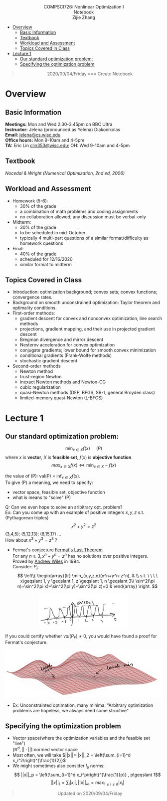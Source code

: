 <center>COMPSCI726: Nonlinear Optimization I</center>  
<center>Notebook</center>
<center>Zijie Zhang </center>

- [Overview](#overview)
  - [Basic Information](#basic-information)
  - [Textbook](#textbook)
  - [Workload and Assessment](#workload-and-assessment)
  - [Topics Covered in Class](#topics-covered-in-class)
- [Lecture 1](#lecture-1)
  - [Our standard optimization problem:](#our-standard-optimization-problem)
  - [Specifying the optimization problem](#specifying-the-optimization-problem)


><center>2020/09/04/Friday === Create Notebook</center>

# Overview
## Basic Information
**Meetings:** Mon and Wed 2.30-3.45pm on BBC Ultra   
**Instructor:** Jelena (pronounced as Yelena) Diakonikolas  
**Email:** <jelena@cs.wisc.edu>  
**Office hours:** Mon 9-10am and 4-5pm  
**TA:**  Eric Lin  <clin353@wisc.edu>; OH: Wed 9-10am and 4-5pm

## Textbook
_Nocedal & Wright (Numerical Optimization, 2nd ed, 2006)_  

## Workload and Assessment
* Homework (5-6):
  * 30% of the grade
  * a combination of math problems and coding assignments
  * no collaboration allowed; any discussion must be verbal-only
* Midterm:
  * 30% of the grade
  * to be scheduled in mid-October
  * typically 4 multi-part questions of a similar format/difficulty as homework questions
* Final:
  * 40% of the grade
  * scheduled for 12/16/2020
  * similar format to midterm

## Topics Covered in Class
* Introduction: optimization background; convex sets; convex functions; convergence rates.
* Background on smooth unconstrained optimization: Taylor theorem and optimality conditions.
* First-order methods:
  * gradient descent for convex and nonconvex optimization, line search methods
  * projections, gradient mapping, and their use in projected gradient descent
  * Bregman divergence and mirror descent
  * Nesterov acceleration for convex optimization
  * conjugate gradients; lower bound for smooth convex minimization
  * conditional gradients (Frank-Wolfe methods)
  * stochastic gradient descent
* Second-order methods
  * Newton method
  * trust-region Newton
  * inexact Newton methods and Newton-CG
  * cubic regularization
  * quasi-Newton methods (DFP, BFGS, SR-1, general Broyden class)
  * limited-memory quasi-Newton (L-BFGS)

# Lecture 1
## Our standard optimization problem:
$$ \min_{x\in X} f(x) \ \ \ \ \ (P)$$
where $x$ is **vector**, $X$ is **feasible set**, $f(x)$ is **objective function**.  
$$ max_{x\in X} f(x) \Leftrightarrow \min_{x\in X} -f(x) $$

the value of (P): val(P) = $\inf_{x\in X}f(x)$.  
To give (P) a meaning, we need to specify:
* vector space, feasible set, objective function
* what is means to "solve" (P)  

Q: Can we even hope to solve an aribitrary opt. problem?  
Ex: Can you come up with an example of positive integers $x,y,z$ s.t. (Pythagorean triples)
$$x^2+y^2=z^2$$
(3,4,5); (5,12,13); (8,15,17) ...  
How about $x^3+y^3=z^3$ ?
* Fermat's conjecture [Fermat's Last Theorem](https://en.wikipedia.org/wiki/Fermat%27s_Last_Theorem)  
For any $n\geqslant 3, x^n+y^n=z^n$ has no solutions over positive integers.  
Proved by [Andrew Wiles](https://en.wikipedia.org/wiki/Andrew_Wiles) in 1994.  
Consider: $P_F$
$$ 
\left\{
             \begin{array}{lr}
             \min_{x,y,z,n}(x^n+y^n-z^n), &  \\
             s.t. \ \ \ \ x\geqslant 1, y \geqslant 1, z \geqslant 1, n \geqslant 3\\
             \sin^2(\pi n)+\sin^2(\pi x)+\sin^2(\pi y)+\sin^2(\pi z)=0 &  
             \end{array}
\right.
$$
<center><img src="src\Lec1-1.PNG"/></center>

If you could certify whether $val(P_F)\not ={0}$, you would have found a proof for Fermat's conjecture.
<center><img src="src\Lec1-2.PNG"/></center>

* Ex: Unconstrainted optimation, many minima:
  "Arbitrary optimization problems are hopeless, we always need some structive"
## Specifying the optimization problem
* Vector space(where the optimization variables and the feasible set "live")  
  $(\mathbb{R}^d, ||\cdot||)$:normed vector space
* Most often, we will take $||x||=||x||_2 = \left(\sum_{i=1}^d x_i^2\right)^{\frac{1}{2}}$
* We might sometimes also consider $l_p$ norms:
$$ ||x||_p = \left(\sum_{i=1}^d x_i^p\right)^{\frac{1}{p}} , p\geqslant 1$$
$$ ||x||_1 = \sum_i |x_i|, ||x||_\infty = \max_{1\leqslant i \leqslant d} |x_i| $$
><center>Updated on 2020/09/04/Friday</center>

